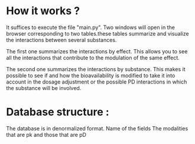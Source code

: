 
# How it works ?
It suffices to execute the file "main.py". Two windows will open in the browser corresponding to two tables.these tables summarize and visualize the interactions between several substances.

The first one summarizes the interactions by effect. This allows you to see all the interactions that contribute to the modulation of the same effect.

The second one summarizes the interactions by substance. This makes it possible to see if and how the bioavailability is modified to take it into account in the dosage adjustment or the possible PD interactions in which the substance will be involved.


# Database structure :
The database is in denormalized format. 
Name of the fields
The modalities that are pk and those that are pD 
